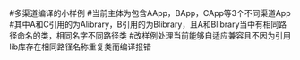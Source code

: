 #多渠道编译的小样例
#当前主体为包含AApp，BApp，CApp等3个不同渠道App
#其中A和C引用的为Alibrary，B引用的为Blibrary，且A和Blibrary当中有相同路径命名的类，相同名字不同路径类
#改样例处理当前能够自适应兼容且不因为引用lib库存在相同路径名称重复类而编译报错
